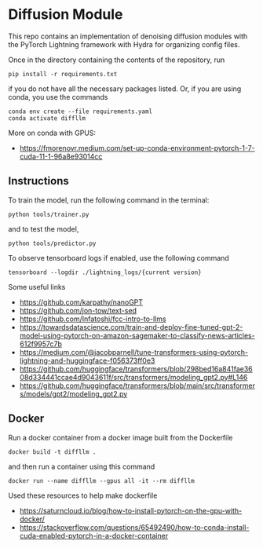 # Diffusion Module

This repo contains an implementation of denoising diffusion modules with the PyTorch Lightning framework with Hydra for organizing config files.

Once in the directory containing the contents of the repository, run
```
pip install -r requirements.txt
```
if you do not have all the necessary packages listed. Or, if you are using conda, you use the commands

```
conda env create --file requirements.yaml
conda activate diffllm
```

More on conda with GPUS:
 - https://fmorenovr.medium.com/set-up-conda-environment-pytorch-1-7-cuda-11-1-96a8e93014cc

## Instructions 

To train the model, run the following command in the terminal:
```
python tools/trainer.py
```

and to test the model, 
```
python tools/predictor.py
```

To observe tensorboard logs if enabled, use the following command
```
tensorboard --logdir ./lightning_logs/{current version}
```

Some useful links
 - https://github.com/karpathy/nanoGPT
 - https://github.com/jon-tow/text-sed
 - https://github.com/Infatoshi/fcc-intro-to-llms
 - https://towardsdatascience.com/train-and-deploy-fine-tuned-gpt-2-model-using-pytorch-on-amazon-sagemaker-to-classify-news-articles-612f9957c7b
 - https://medium.com/@jacobparnell/tune-transformers-using-pytorch-lightning-and-huggingface-f056373ff0e3
 - https://github.com/huggingface/transformers/blob/298bed16a841fae3608d334441ccae4d9043611f/src/transformers/modeling_gpt2.py#L146
 - https://github.com/huggingface/transformers/blob/main/src/transformers/models/gpt2/modeling_gpt2.py
 


## Docker

Run a docker container from a docker image built from the Dockerfile  

```
docker build -t diffllm .
```

and then run a container using this command

```
docker run --name diffllm --gpus all -it --rm diffllm
```

Used these resources to help make dockerfile
 - https://saturncloud.io/blog/how-to-install-pytorch-on-the-gpu-with-docker/
 - https://stackoverflow.com/questions/65492490/how-to-conda-install-cuda-enabled-pytorch-in-a-docker-container

